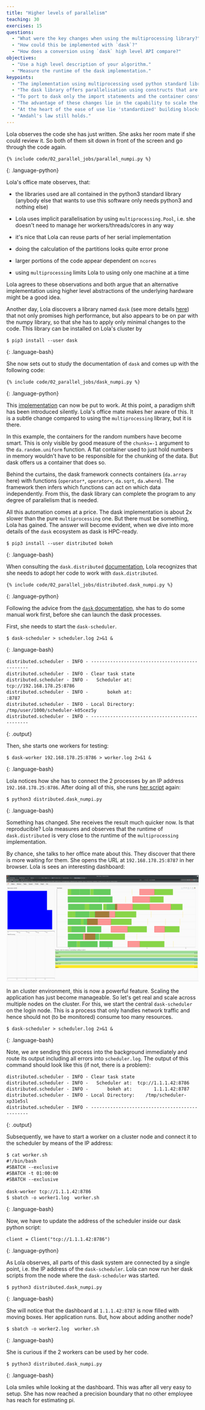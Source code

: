 ```yaml
---
title: "Higher levels of parallelism"
teaching: 30
exercises: 15
questions:
  - "What were the key changes when using the multiprocessing library?"
  - "How could this be implemented with `dask`?"
  - "How does a conversion using `dask` high level API compare?"
objectives:
  - "Use a high level description of your algorithm."
  - "Measure the runtime of the dask implementation."
keypoints:
  - "The implementation using multiprocessing used python standard library components (very portable)."
  - "The dask library offers parallelisation using constructs that are very numpy like."
  - "To port to dask only the import statements and the container construction needs to be changed."
  - "The advantage of these changes lie in the capability to scale the job to larger machines (test locally, scale globally)."
  - "At the heart of the ease of use lie 'standardized' building blocks for algorithms using the map-reduce paradigm."
  - "Amdahl's law still holds."
---
```


Lola observes the code she has just written. She asks her room mate if she could review it. So both of them sit down in front of the screen and go through the code again.

~~~
{% include code/02_parallel_jobs/parallel_numpi.py %}
~~~
{: .language-python}

Lola's office mate observes, that:

- the libraries used are all contained in the python3 standard library   
(anybody else that wants to use this software only needs python3 and nothing else)

- Lola uses implicit parallelisation by using `multiprocessing.Pool`, i.e. she doesn't need to manage her workers/threads/cores in any way

- it's nice that Lola can reuse parts of her serial implementation

- doing the calculation of the partitions looks quite error prone

- larger portions of the code appear dependent on `ncores`

- using `multiprocessing` limits Lola to using only one machine at a time

Lola agrees to these observations and both argue that an alternative implementation using higher level abstractions of the underlying hardware might be a good idea.

Another day, Lola discovers a library named `dask` (see more details [here](https://docs.dask.org/en/latest/)) that not only promises high performance, but also appears to be on par with the numpy library, so that she has to apply only minimal changes to the code. This library can be installed on Lola's cluster by

~~~
$ pip3 install --user dask
~~~
{: .language-bash}

She now sets out to study the documentation of `dask` and comes up with the following code:

~~~
{% include code/02_parallel_jobs/dask_numpi.py %}
~~~
{: .language-python}

This [implementation]({{page.root}}/code/02_parallel_jobs/dask_numpi.py) can now be put to work. At this point, a paradigm shift has been introduced silently. Lola's office mate makes her aware of this. It is a subtle change compared to using the `multiprocessing` library, but it is there. 

In this example, the containers for the random numbers have become smart. This is only visible by good measure of the `chunks=-1` argument to the `da.random.uniform` function. A flat container used to just hold numbers in memory wouldn't have to be responsible for the chunking of the data. But dask offers us a container that does so.

Behind the curtains, the dask framework connects containers (`da.array` here) with functions (`operator*`, `operator+`, `da.sqrt`, `da.where`). The framework then infers which functions can act on which data independently. From this, the dask library can complete the program to any degree of parallelism that is needed. 

All this automation comes at a price. The dask implementation is about 2x slower than the pure `multiprocessing` one. But there must be something, Lola has gained. The answer will become evident, when we dive into more details of the `dask` ecosystem as dask is HPC-ready.

~~~
$ pip3 install --user distributed bokeh
~~~
{: .language-bash}

When consulting the `dask.distributed` [documentation](https://distributed.dask.org/en/latest/index.html), Lola recognizes that she needs to adopt her code to work with `dask.distributed`.

~~~
{% include code/02_parallel_jobs/distributed.dask_numpi.py %}
~~~
{: .language-python}

Following the advice from the [`dask` documentation](https://distributed.dask.org/en/latest/quickstart.html#setup-dask-distributed-the-hard-way), she has to do some manual work first, before she can launch the dask processes.

First, she needs to start the `dask-scheduler`.

~~~
$ dask-scheduler > scheduler.log 2>&1 &
~~~
{: .language-bash}

~~~
distributed.scheduler - INFO - -----------------------------------------------
distributed.scheduler - INFO - Clear task state
distributed.scheduler - INFO -   Scheduler at: tcp://192.168.178.25:8786
distributed.scheduler - INFO -       bokeh at:                     :8787
distributed.scheduler - INFO - Local Directory: /tmp/user/1000/scheduler-k05cez5y
distributed.scheduler - INFO - -----------------------------------------------
~~~
{: .output}

Then, she starts one workers for testing:

~~~
$ dask-worker 192.168.178.25:8786 > worker.log 2>&1 &
~~~
{: .language-bash}

Lola notices how she has to connect the 2 processes by an IP address `192.168.178.25:8786`. After doing all of this, she runs [her script]({{page.root}}/code/02_parallel_jobs/distributed.dask_numpi.py) again:

~~~
$ python3 distributed.dask_numpi.py
~~~
{: .language-bash}

Something has changed. She receives the result much quicker now. Is that reproducible? Lola measures and observes that the runtime of `dask.distributed` is very close to the runtime of the `multiprocessing` implementation.

By chance, she talks to her office mate about this. They discover that there is more waiting for them. She opens the URL at `192.168.178.25:8787` in her browser. Lola is sees an interesting dashboard:

![](fig/dask-dashboard_1024px.png)

In an cluster environment, this is now a powerful feature. Scaling the application has just become manageable. So let's get real and scale across multiple nodes on the cluster. For this, we start the central `dask-scheduler` on the login node. This is a process that only handles network traffic and hence should not (to be monitored) consume too many resources.

~~~
$ dask-scheduler > scheduler.log 2>&1 &
~~~
{: .language-bash}

Note, we are sending this process into the background immediately and route its output including all errors into `scheduler.log`. The output of this command should look like this (if not, there is a problem):

~~~
distributed.scheduler - INFO - Clear task state
distributed.scheduler - INFO -   Scheduler at:  tcp://1.1.1.42:8786
distributed.scheduler - INFO -       bokeh at:        1.1.1.42:8787
distributed.scheduler - INFO - Local Directory:    /tmp/scheduler-xp31e5sl
distributed.scheduler - INFO - -----------------------------------------------
~~~
{: .output}

Subsequently, we have to start a worker on a cluster node and connect it to the scheduler by means of the IP address:

~~~
$ cat worker.sh
#!/bin/bash
#SBATCH --exclusive
#SBATCH -t 01:00:00
#SBATCH --exclusive

dask-worker tcp://1.1.1.42:8786
$ sbatch -o worker1.log  worker.sh
~~~
{: .language-bash}

Now, we have to update the address of the scheduler inside our dask python script:

~~~
client = Client("tcp://1.1.1.42:8786")
~~~
{: .language-python}

As Lola observes, all parts of this dask system are connected by a single point, i.e. the IP address of the `dask-scheduler`. Lola can now run her dask scripts from the node where the `dask-scheduler` was started.

~~~
$ python3 distributed.dask_numpi.py
~~~
{: .language-bash}

She will notice that the dashboard at `1.1.1.42:8787` is now filled with moving boxes. Her application runs. But, how about adding another node?

~~~
$ sbatch -o worker2.log  worker.sh
~~~
{: .language-bash}

She is curious if the 2 workers can be used by her code.

~~~
$ python3 distributed.dask_numpi.py
~~~
{: .language-bash}

Lola smiles while looking at the dashboard. This was after all very easy to setup. She has now reached a precision boundary that no other employee has reach for estimating pi.
